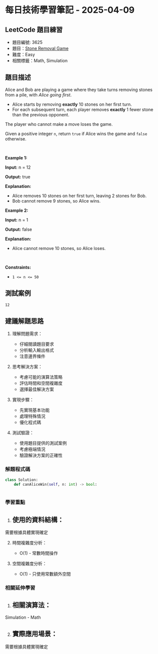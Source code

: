 # 每日技術學習筆記 - 2025-04-09

## LeetCode 題目練習
- 題目編號: 3625
- 題目：[Stone Removal Game](https://leetcode.com/problems/stone-removal-game)
- 難度：Easy
- 相關標籤：Math, Simulation

## 題目描述
<p>Alice and Bob are playing a game where they take turns removing stones from a pile, with <em>Alice going first</em>.</p>

<ul>
	<li>Alice starts by removing <strong>exactly</strong> 10 stones on her first turn.</li>
	<li>For each subsequent turn, each player removes <strong>exactly</strong> 1 fewer<strong> </strong>stone<strong> </strong>than the previous opponent.</li>
</ul>

<p>The player who cannot make a move loses the game.</p>

<p>Given a positive integer <code>n</code>, return <code>true</code> if Alice wins the game and <code>false</code> otherwise.</p>

<p>&nbsp;</p>
<p><strong class="example">Example 1:</strong></p>

<div class="example-block">
<p><strong>Input:</strong> <span class="example-io">n = 12</span></p>

<p><strong>Output:</strong> <span class="example-io">true</span></p>

<p><strong>Explanation:</strong></p>

<ul>
	<li>Alice removes 10 stones on her first turn, leaving 2 stones for Bob.</li>
	<li>Bob cannot remove 9 stones, so Alice wins.</li>
</ul>
</div>

<p><strong class="example">Example 2:</strong></p>

<div class="example-block">
<p><strong>Input:</strong> <span class="example-io">n = 1</span></p>

<p><strong>Output:</strong> <span class="example-io">false</span></p>

<p><strong>Explanation:</strong></p>

<ul>
	<li>Alice cannot remove 10 stones, so Alice loses.</li>
</ul>
</div>

<p>&nbsp;</p>
<p><strong>Constraints:</strong></p>

<ul>
	<li><code>1 &lt;= n &lt;= 50</code></li>
</ul>


## 測試案例
```
12
```

## 建議解題思路
1. 理解問題需求：
   - 仔細閱讀題目要求
   - 分析輸入輸出格式
   - 注意邊界條件

2. 思考解決方案：
   - 考慮可能的演算法策略
   - 評估時間和空間複雜度
   - 選擇最佳解決方案

3. 實現步驟：
   - 先實現基本功能
   - 處理特殊情況
   - 優化程式碼

4. 測試驗證：
   - 使用題目提供的測試案例
   - 考慮極端情況
   - 驗證解決方案的正確性


### 解題程式碼
```python
class Solution:
    def canAliceWin(self, n: int) -> bool:
        
```

### 學習重點
1. 使用的資料結構：
   - 
需要根據具體實現確定

2. 時間複雜度分析：
   - O(1) - 常數時間操作

3. 空間複雜度分析：
   - O(1) - 只使用常數額外空間

### 相關延伸學習
1. 相關演算法：
   - 
Simulation   - Math

2. 實際應用場景：
   - 
需要根據具體實現確定
